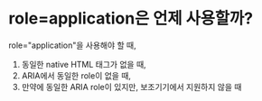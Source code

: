 # role=application은 언제 사용할까?

role="application"을 사용해야 할 때,

1. 동일한 native HTML 태그가 없을 때,
2. ARIA에서 동일한 role이 없을 때,
3. 만약에 동일한 ARIA role이 있지만, 보조기기에서 지원하지 않을 때

